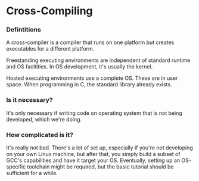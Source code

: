 # Cross-Compiling

### Defintitions
A cross-compiler is a compiler that runs on one platform but creates executables for a different platform.

Freestanding executing environments are independent of standard runtime and OS facitities.
In OS development, it's usually the kernel.

Hosted executing environments use a complete OS.
These are in user space.
When programming in C, the standard library already exists.

### Is it necessary?
It's only necessary if writing code on operating system that is not being developed, which we're doing.

### How complicated is it?
It's really not bad.
There's a lot of set up, especially if you're not developing on your own Linux machine, but after that, you simply build a subset of GCC's capabilities and have it target your OS.
Eventually, setting up an OS-specific toolchain might be required, but the basic tutorial should be sufficient for a while.